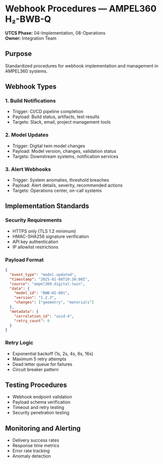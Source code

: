# Webhook Procedures — AMPEL360 H₂-BWB-Q

**UTCS Phase:** 04-Implementation, 08-Operations  
**Owner:** Integration Team

## Purpose
Standardized procedures for webhook implementation and management in AMPEL360 systems.

## Webhook Types

### 1. Build Notifications
- Trigger: CI/CD pipeline completion
- Payload: Build status, artifacts, test results
- Targets: Slack, email, project management tools

### 2. Model Updates
- Trigger: Digital twin model changes
- Payload: Model version, changes, validation status
- Targets: Downstream systems, notification services

### 3. Alert Webhooks
- Trigger: System anomalies, threshold breaches
- Payload: Alert details, severity, recommended actions
- Targets: Operations center, on-call systems

## Implementation Standards

### Security Requirements
- HTTPS only (TLS 1.2 minimum)
- HMAC-SHA256 signature verification
- API key authentication
- IP allowlist restrictions

### Payload Format
```json
{
  "event_type": "model.updated",
  "timestamp": "2025-01-08T10:30:00Z",
  "source": "ampel360.digital-twin",
  "data": {
    "model_id": "BWB-H2-001",
    "version": "1.2.3",
    "changes": ["geometry", "materials"]
  },
  "metadata": {
    "correlation_id": "uuid-4",
    "retry_count": 0
  }
}
```

### Retry Logic
- Exponential backoff (1s, 2s, 4s, 8s, 16s)
- Maximum 5 retry attempts
- Dead letter queue for failures
- Circuit breaker pattern

## Testing Procedures
- Webhook endpoint validation
- Payload schema verification
- Timeout and retry testing
- Security penetration testing

## Monitoring and Alerting
- Delivery success rates
- Response time metrics
- Error rate tracking
- Anomaly detection